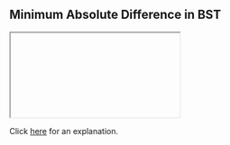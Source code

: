 ##  Minimum Absolute Difference in BST 

<iframe></iframe>

Click [here](Explanation.md) for an explanation.

